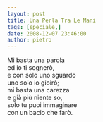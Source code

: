 ```yaml
---
layout: post
title: Una Perla Tra Le Mani
tags: [speciale,]
date: 2008-12-07 23:46:00
author: pietro
---
```

Mi basta una parola<br/>ed io ti sognerò,<br/>e con solo uno sguardo<br/>uno solo io gioirò;<br/>mi basta una carezza<br/>e già più niente so,<br/>solo tu puoi immaginare<br/>con un bacio che farò.
